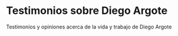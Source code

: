 # Testimonios sobre Diego Argote

Testimonios y opiniones acerca de la vida y trabajo de Diego Argote